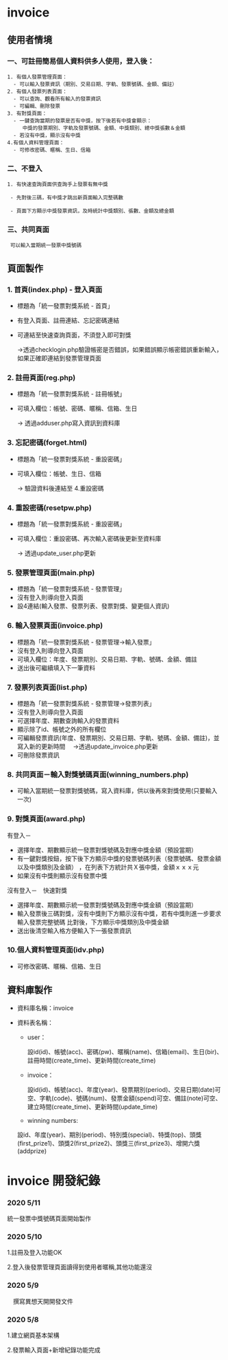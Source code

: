 # invoice
## 使用者情境

### 一、可註冊簡易個人資料供多人使用，登入後：
```
1. 有個人發票管理頁面：
  - 可以輸入發票資訊（期別、交易日期、字軌、發票號碼、金額、備註）
2. 有個人發票列表頁面：
  - 可以查詢、觀看所有輸入的發票資訊
  - 可編輯、刪除發票
3. 有對獎頁面：
  - 一鍵查詢當期的發票是否有中獎，按下後若有中獎會顯示：
　　　中獎的發票期別、字軌及發票號碼、金額、中獎類別、總中獎張數＆金額
  - 若沒有中獎，顯示沒有中獎
4.有個人資料管理頁面：
  - 可修改密碼、暱稱、生日、信箱
```
### 二、不登入
```
1. 有快速查詢頁面供查詢手上發票有無中獎

 - 先對後三碼，有中獎才跳出新頁面輸入完整碼數

 - 頁面下方顯示中獎發票資訊，及時統計中獎類別、張數、金額及總金額

```
### 三、共同頁面
```
 可以輸入當期統一發票中獎號碼
```


## 頁面製作

### 1. 首頁(index.php) - 登入頁面
- 標題為「統一發票對獎系統 - 首頁」
- 有登入頁面、註冊連結、忘記密碼連結
- 可連結至快速查詢頁面，不須登入即可對獎
   
   →透過checklogin.php驗證帳密是否錯誤，如果錯誤顯示帳密錯誤重新輸入，如果正確即連結到發票管理頁面
　

### 2. 註冊頁面(reg.php)

- 標題為「統一發票對獎系統 - 註冊帳號」
- 可填入欄位：帳號、密碼、暱稱、信箱、生日 

  → 透過adduser.php寫入資訊到資料庫

### 3. 忘記密碼(forget.html)
- 標題為「統一發票對獎系統 - 重設密碼」
- 可填入欄位：帳號、生日、信箱
  
   -> 驗證資料後連結至 4.重設密碼

### 4. 重設密碼(resetpw.php)
- 標題為「統一發票對獎系統 - 重設密碼」
- 可填入欄位：重設密碼、再次輸入密碼後更新至資料庫
  
   -> 透過update_user.php更新

### 5. 發票管理頁面(main.php)
- 標題為「統一發票對獎系統 - 發票管理」
- 沒有登入則導向登入頁面
- 設4連結(輸入發票、發票列表、發票對獎、變更個人資訊)


### 6. 輸入發票頁面(invoice.php)
- 標題為「統一發票對獎系統 - 發票管理->輸入發票」
- 沒有登入則導向登入頁面
- 可填入欄位：年度、發票期別、交易日期、字軌、號碼、金額、備註   
- 送出後可繼續填入下一筆資料

### 7. 發票列表頁面(list.php)
- 標題為「統一發票對獎系統 - 發票管理->發票列表」
- 沒有登入則導向登入頁面
- 可選擇年度、期數查詢輸入的發票資料
- 顯示除了id、帳號之外的所有欄位
- 可編輯發票資訊(年度、發票期別、交易日期、字軌、號碼、金額、備註)，並寫入新的更新時間
  　→透過update_invoice.php更新
- 可刪除發票資訊

### 8. 共同頁面－輸入對獎號碼頁面(winning_numbers.php)

- 可輸入當期統一發票對獎號碼，寫入資料庫，供以後再來對獎使用(只要輸入一次)

### 9. 對獎頁面(award.php)

有登入－
- 選擇年度、期數顯示統一發票對獎號碼及對應中獎金額（預設當期）
- 有一鍵對獎按鈕，按下後下方顯示中獎的發票號碼列表（發票號碼、發票金額以及中獎類別及金額）
  ，在列表下方統計共Ｘ張中獎，金額ｘｘｘ元
- 如果沒有中獎則顯示沒有發票中獎

沒有登入－　快速對獎
- 選擇年度、期數顯示統一發票對獎號碼及對應中獎金額（預設當期）
- 輸入發票後三碼對獎，沒有中獎則下方顯示沒有中獎，若有中獎則進一步要求輸入發票完整號碼
  比對後，下方顯示中獎類別及中獎金額
- 送出後清空輸入格方便輸入下一張發票資訊

### 10.個人資料管理頁面(idv.php)

- 可修改密碼、暱稱、信箱、生日



## 資料庫製作

- 資料庫名稱：invoice

- 資料表名稱：

   - user：

     設id(id)、帳號(acc)、密碼(pw)、暱稱(name)、信箱(email)、生日(bir)、註冊時間(create_time)、更新時間(create_time)

   - invoice：

     設id(id)、帳號(acc)、年度(year)、發票期別(period)、交易日期(date)可空、字軌(code)、號碼(num)、發票金額(spend)可空、備註(note)可空、建立時間(create_time)、更新時間(update_time)
   
   - winning numbers:
  
    設id、年度(year)、期別(period)、特別獎(special)、特獎(top)、頭獎(first_prize1)、頭獎2(first_prize2)、頭獎三(first_prize3)、增開六獎(addprize)




# invoice 開發紀錄

### 2020 5/11
統一發票中獎號碼頁面開始製作

### 2020 5/10
1.註冊及登入功能OK

2.登入後發票管理頁面讀得到使用者暱稱,其他功能還沒

### 2020 5/9 
　撰寫異想天開開發文件

### 2020 5/8
1.建立網頁基本架構

2.發票輸入頁面+新增紀錄功能完成
